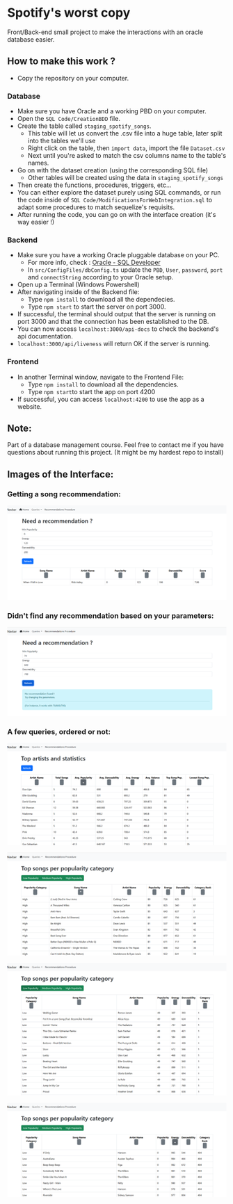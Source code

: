 # Spotify's worst copy

Front/Back-end small project to make the interactions with an oracle database easier.

## How to make this work ?

- Copy the repository on your computer.

### Database

- Make sure you have Oracle and a working PBD on your computer.
- Open the `SQL Code/CreationBDD` file.
- Create the table called `staging_spotify_songs`.
    - This table will let us convert the .csv file into a huge table, later split into the tables we'll use 
    - Right click on the table, then `import data`, import the file `Dataset.csv`
    - Next until you're asked to match the csv columns name to the table's names.
- Go on with the dataset creation (using the corresponding SQL file)
    - Other tables will be created using the data in `staging_spotify_songs`
- Then create the functions, procedures, triggers, etc...
- You can either explore the dataset purely using SQL commands, or run the code inside of `SQL Code/ModificationsForWebIntegration.sql` to adapt some procedures to match sequelize's requisits.
- After running the code, you can go on with the interface creation (it's way easier !)

### Backend

- Make sure you have a working Oracle pluggable database on your PC.
    - For more info, check : [Oracle - SQL Developer](https://www.oracle.com/database/sqldeveloper/)
    - In `src/ConfigFiles/dbConfig.ts` update the `PBD`, `User`, `password`, `port` and `connectString` according to your Oracle setup.
- Open up a Terminal (Windows Powershell)
- After navigating inside of the Backend file:
    - Type `npm install` to download all the dependecies.
    - Type `npm start` to start the server on port 3000.
- If successful, the terminal should output that the server is running on port 3000 and that the connection has been established to the DB.
- You can now access `localhost:3000/api-docs` to check the backend's api documentation.
- `localhost:3000/api/liveness` will return OK if the server is running.

### Frontend

- In another Terminal window, navigate to the Frontend File:
    - Type `npm install` to download all the dependencies.
    - Type `npm start`to start the app on port 4200
- If successful, you can access `localhost:4200` to use the app as a website.


## Note:
Part of a database management course. Feel free to contact me if you have questions about running this project. (It might be my hardest repo to install)

## Images of the Interface:

### Getting a song recommendation:
![Reco](ImagesInterface/Reco.png)

### Didn't find any recommendation based on your parameters:
![NoReco](ImagesInterface/NoReco.png)

### A few queries, ordered or not:
![Query4](ImagesInterface/Query4_OrderAvgPop.png)

![Query5A](ImagesInterface/Query5_High_OrderSong.png)

![Query5B](ImagesInterface/Query5_Low_NoOrder.png)

![Query5C](ImagesInterface/Query5_Low_OrderEnergy.png)

